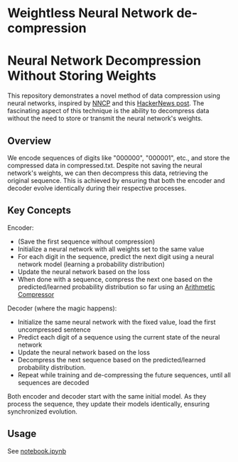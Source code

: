 # Weightless Neural Network de-compression

# Neural Network Decompression Without Storing Weights
This repository demonstrates a novel method of data compression using neural networks, inspired by [NNCP](https://bellard.org/nncp/) and this [HackerNews post](https://news.ycombinator.com/item?id=27244810). The fascinating aspect of this technique is the ability to decompress data without the need to store or transmit the neural network's weights.

## Overview
We encode sequences of digits like "000000", "000001", etc., and store the compressed data in compressed.txt. Despite not saving the neural network's weights, we can then decompress this data, retrieving the original sequence. This is achieved by ensuring that both the encoder and decoder evolve identically during their respective processes.

## Key Concepts
Encoder:
- (Save the first sequence without compression)
- Initialize a neural network with all weights set to the same value
- For each digit in the sequence, predict the next digit using a neural network model (learning a probability distribution)
- Update the neural network based on the loss
- When done with a sequence, compress the next one based on the predicted/learned probability distribution so far using an [Arithmetic Compressor](https://pypi.org/project/arithmetic-compressor/)

Decoder (where the magic happens):
- Initialize the same neural network with the fixed value, load the first uncompressed sentence
- Predict each digit of a sequence using the current state of the neural network
- Update the neural network based on the loss
- Decompress the next sequence based on the predicted/learned probability distribution.
- Repeat while training and de-compressing the future sequences, until all sequences are decoded

Both encoder and decoder start with the same initial model. As they process the sequence, they update their models identically, ensuring synchronized evolution.

## Usage
See [notebook.ipynb](notebook.ipynb)